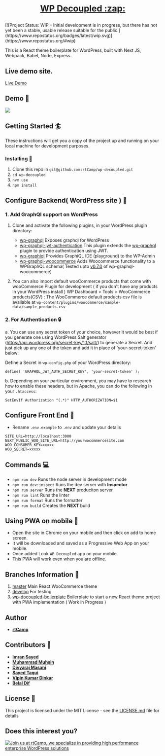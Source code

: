<h1 <p align="center">
<a href="https://wp-decoupled-git-master-rtcamp.vercel.app/" target="_blank"> WP Decoupled :zap: </a> 
</p>
</h1>
[![Project Status: WIP – Initial development is in progress, but there has not yet been a stable, usable release suitable for the public.](https://www.repostatus.org/badges/latest/wip.svg)](https://www.repostatus.org/#wip)

This is a React theme boilerplate for WordPress, built with Next JS, Webpack, Babel, Node, Express.

## Live demo site.
[Live Demo](https://wp-decoupled-git-master.rtcamp.vercel.app/)

## Demo :movie_camera:

![](demo.gif)

## Getting Started :surfer:

These instructions will get you a copy of the project up and running on your local machine for development purposes.


### Installing :wrench:

1. Clone this repo in `git@github.com:rtCamp/wp-decoupled.git`
2. `cd wp-decoupled`
3. `nvm use`
4. `npm install`

## Configure Backend( WordPress site ) :wrench:

### 1. Add GraphQl support on WordPress

1. Clone and activate the following plugins, in your WordPress plugin directory:
	* [wp-graphql](https://github.com/wp-graphql/wp-graphql) Exposes graphql for WordPress
	* [wp-graphql-jwt-authentication](https://github.com/wp-graphql/wp-graphql-jwt-authentication) This plugin extends the [wp-graphql](https://github.com/wp-graphql/wp-graphql) plugin to provide authentication using JWT.
	* [wp-graphiql](https://github.com/wp-graphql/wp-graphiql) Provides GraphiQL IDE (playground) to the WP-Admin
	* [wp-graphql-woocommerce](https://github.com/wp-graphql/wp-graphql-woocommerce) Adds Woocommerce functionality to a WPGraphQL schema( Tested upto [v0.7.0](https://github.com/wp-graphql/wp-graphql-woocommerce/releases/tag/v0.7.0) of wp-graphql-woocommerce)

	
2. You can also import default wooCommerce products that come with wooCommerce Plugin for development ( if you don't have any products in your WordPress install )
   WP Dashboard > Tools > WooCommerce products(CSV) : The WooCommerce default products csv file is available at `wp-content/plugins/woocommerce/sample-data/sample_products.csv`   	
   
### 2. For Authentication :lock:

a. You can use any secret token of your choice, however it would be best if you generate one using WordPress Salt generator (https://api.wordpress.org/secret-key/1.1/salt/) to generate a Secret.
And just pick up any one of the token and add it in place of 'your-secret-token' below:
   
   Define a Secret in `wp-config.php` of your WordPress directory:
   ```
   define( 'GRAPHQL_JWT_AUTH_SECRET_KEY', 'your-secret-token' );
   ```  

b. Depending on your particular environment, you may have to research how to enable these headers, but in Apache, you can do the following in your `.htaccess`:
   
   ```
   SetEnvIf Authorization "(.*)" HTTP_AUTHORIZATION=$1
   ```

## Configure Front End :wrench:

* Rename `.env.example` to `.env` and update your details

```
SITE_URL=http://localhost:3000
NEXT_PUBLIC_WOO_SITE_URL=http://yourwocommercesite.com
WOO_CONSUMER_KEY=xxxxx
WOO_SECRET=xxxxx
```


## Commands :computer:

* `npm run dev` Runs the node server in development mode
* `npm run dev:inspect` Runs the dev server with **Inspector**
* `npm run server` Runs the **NEXT** produciton server
* `npm run lint` Runs the linter
* `npm run format` Runs the formatter
* `npm run build` Creates the **NEXT** build

## Using PWA on mobile :iphone:

* Open the site in Chrome on your mobile and then click on add to home screen.
* It will be downloaded and saved as a Progressive Web App on your mobile.
* Once added Look `WP Decoupled` app on your mobile.
* This PWA will work even when you are offline. 

## Branches Information :seedling:

1. [master](https://github.com/rtCamp/wp-decoupled/tree/master) Main React WooCommerce theme
2. [develop](https://github.com/rtCamp/wp-decoupled/tree/develop) For testing
2. [wp-docoupled-boilerplate](https://github.com/rtCamp/wp-decoupled/tree/wp-decoupled-boilerplate) Boilerplate to start a new React theme project with PWA implementation ( Work in Progress )

## Author

* **[rtCamp](https://rtcamp.com)**

## Contributors :bust_in_silhouette:

* **[Imran Sayed](https://github.com/imranhsayed)**
* **[Muhammad Muhsin](https://github.com/m-muhsin)**
* **[Divyaraj Masani](https://github.com/divyarajmasani)**
* **[Sayed Taqui](https://github.com/sayedtaqui)**
* **[Vipin Kumar Dinkar](https://github.com/nicestrudeguy)**
* **[Belal Dif](https://github.com/bilouStrike)**

## License :page_with_curl:

This project is licensed under the MIT License - see the [LICENSE.md](LICENSE.md) file for details

## Does this interest you?

<a href="https://rtcamp.com/"><img src="https://rtcamp.com/wp-content/uploads/sites/2/2019/04/github-banner@2x.png" alt="Join us at rtCamp, we specialize in providing high performance enterprise WordPress solutions"></a>
